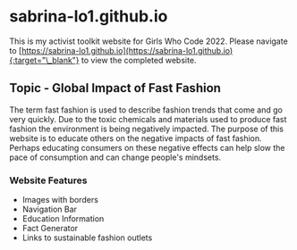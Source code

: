 # sabrina-lo1.github.io
This is my activist toolkit website for Girls Who Code 2022. Please navigate to [https://sabrina-lo1.github.io](https://sabrina-lo1.github.io){:target="\_blank"} to view the completed website.

## Topic - Global Impact of Fast Fashion
The term fast fashion is used to describe fashion trends that come and go very quickly. Due to the toxic chemicals and materials used to produce fast fashion the environment is being negatively impacted. The purpose of this website is to educate others on the negative impacts of fast fashion. Perhaps educating consumers on these negative effects can help slow the pace of consumption and can change people's mindsets.

### Website Features
* Images with borders
* Navigation Bar
* Education Information
* Fact Generator
* Links to sustainable fashion outlets


